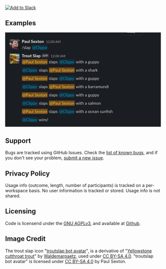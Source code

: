 [![Add to Slack](https://platform.slack-edge.com/img/add_to_slack.png)](https://troutslap.psexton.net/install)

## Examples

![screenshot of paul and clippy slapping each other](example.png)

## Support

Bugs are tracked using GitHub Issues. Check the [list of known bugs](https://github.com/psexton/troutslap/issues?q=is%3Aissue+is%3Aopen+label%3Abug), and if you don't see your problem, [submit a new issue](https://github.com/psexton/troutslap/issues/new).

## Privacy Policy

Usage info (outcome, length, number of participants) is tracked on a per-workspace basis. No user information is tracked or stored. Usage info is not shared.

## Licensing

Code is licensend under the [GNU AGPLv3](https://choosealicense.com/licenses/agpl-3.0/), and available at [Github](https://github.com/psexton/troutslap). 

## Image Credit

The trout slap icon "[troutslap bot avatar](avatar.jpg)", is a derivative of "[Yellowstone cutthroat trout](https://commons.wikimedia.org/wiki/File:Yellowstone_cutthroat_trout.jpg)" by [Waldemarpaetz](https://commons.wikimedia.org/w/index.php?title=User:Waldemarpaetz), used under [CC BY-SA 4.0](https://creativecommons.org/licenses/by-sa/4.0/). "troutslap bot avatar" is licensed under [CC BY-SA 4.0](https://creativecommons.org/licenses/by-sa/4.0/) by Paul Sexton.
